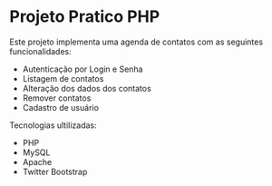 # Projeto Pratico PHP

Este projeto implementa uma agenda de contatos com as seguintes funcionalidades: 
 - Autenticação por Login e Senha
 - Listagem de contatos
 - Alteração dos dados dos contatos
 - Remover contatos
 - Cadastro de usuário
 
Tecnologias ultilizadas:
 - PHP
 - MySQL
 - Apache
 - Twitter Bootstrap
